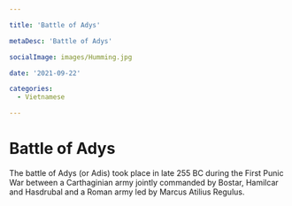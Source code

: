 ```yaml
---

title: 'Battle of Adys'

metaDesc: 'Battle of Adys'

socialImage: images/Humming.jpg

date: '2021-09-22'

categories:
  - Vietnamese

---
```


# Battle of Adys

The battle of Adys (or Adis) took place in late 255 BC during the First Punic War between a Carthaginian army jointly commanded by Bostar, Hamilcar and Hasdrubal and a Roman army led by Marcus Atilius Regulus.